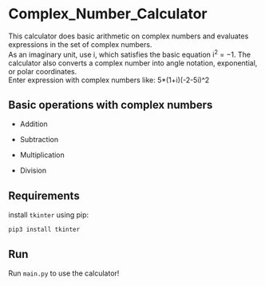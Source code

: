 # Complex_Number_Calculator

This calculator does basic arithmetic on complex numbers and evaluates expressions in the set of complex numbers. 
</br> As an imaginary unit, use i, which satisfies the basic equation i<sup>2</sup> = −1. The calculator also converts a complex number into angle notation, exponential, or polar coordinates. 
</br> Enter expression with complex numbers like:  5*(1+i)(-2-5i)^2


## Basic operations with complex numbers

+ Addition

+ Subtraction

+ Multiplication

+ Division


## Requirements
install `tkinter` using pip:
```
pip3 install tkinter
```

## Run
Run `main.py` to use the calculator!
